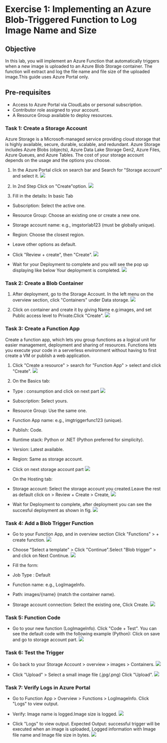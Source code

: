 # Exercise 1: Implementing an Azure Blob-Triggered Function to Log Image Name and Size
## Objective
In this lab, you will implement an Azure Function that automatically triggers when a new image is uploaded to an Azure Blob Storage container. The function will extract and log the file name and file size of the uploaded image.This guide uses Azure Portal only.

## Pre-requisites
- Access to Azure Portal via CloudLabs or personal subscription.
- Contributor role assigned to your account.
- A Resource Group available to deploy resources.

### **Task 1: Create a Storage Account**
Azure Storage is a Microsoft-managed service providing cloud storage that is highly available, secure, durable, scalable, and redundant. Azure Storage includes Azure Blobs (objects), Azure Data Lake Storage Gen2, Azure Files, Azure Queues, and Azure Tables. The cost of your storage account depends on the usage and the options you choose.

1. In the Azure Portal click on search bar and Search for "Storage account" and select it.
   ![](Images2/1.png)

1. In 2nd Step Click on "Create"option.
   ![](Images2/2.png)
   
1. Fill in the details: In basic Tab
-  Subscription: Select the active one.
-  Resource Group: Choose an existing one or create a new one.
-  Storage account name: e.g., imgstorlab123 (must be globally unique).
-  Region: Choose the closest region.
-  Leave other options as default.
-  Click "Review + create", then "Create".
   ![](Images2/3.png)
   
-  Wait for your Deployment to complete and you will see the pop up displaying like below Your deployment is completed.
   ![](Images2/5.png)

   
### **Task 2: Create a Blob Container**
1. After deployment, go to the Storage Account. In the left menu on the overview section, click "Containers" under Data storage.
   ![](Images2/6.png)
  
1. Click on container and create it by giving Name e.g:images, and set Public access level to Private.Click "Create".
   ![](Images2/7.png)

### **Task 3: Create a Function App**
Create a function app, which lets you group functions as a logical unit for easier management, deployment and sharing of resources. Functions lets you execute your code in a serverless environment without having to first create a VM or publish a web application.

1. Click "Create a resource" > search for "Function App" > select and click "Create".
   ![](Images2/8.png)

1. On the Basics tab:
-   Type : consumption and click on next part
    ![](Images2/10.png)
-   Subscription: Select yours.
-   Resource Group: Use the same one.
-   Function App name: e.g., imgtriggerfunc123 (unique).
-   Publish: Code.
-   Runtime stack: Python or .NET (Python preferred for simplicity).
-   Version: Latest available.
-   Region: Same as storage account.
-   Click on next storage account part
    ![](Images2/11.png)

    On the Hosting tab:
-   Storage account: Select the storage account you created.Leave the rest as default click on > Review + Create > Create,
    ![](Images2/12.png)
    
-   Wait for Deployment to complete, after deployment you can see the succesful deployment as shown in fig.
    ![](Images2/13.png)


### **Task 4: Add a Blob Trigger Function**
-   Go to your Function App, and in overview section Click "Functions" > + create function.
    ![](Images2/14.png)
    
-   Choose "Select a template" > Click "Continue".Select "Blob trigger" > and click on Next Continue.
    ![](Images2/15.png)
    
-   Fill the form:
-   Job Type : Default
-   Function name: e.g., LogImageInfo.
-   Path: images/{name} (match the container name).
-   Storage account connection: Select the existing one, Click Create.
    ![](Images2/16.png)

### **Task 5: Function Code**
-   Go to your new function (LogImageInfo). Click "Code + Test". You can see the default code with the following example (Python): Click on save and go to storage account part.
    ![](Images2/17.png)


### **Task 6: Test the Trigger**
-   Go back to your Storage Account > overview > images > Containers.
    ![](Images2/18.png)

-   Click "Upload" > Select a small image file (.jpg/.png) Click "Upload".
    ![](Images2/19.png)

### **Task 7: Verify Logs in Azure Portal**
-   Go to Function App > Overview > Functions > LogImageInfo. Click "Logs" to view output.

- Verify: Image name is logged.Image size is logged.
  ![](Images2/21.png)

- Click "Logs" to view output. Expected Output: successful trigger will be executed when an image is uploaded, Logged information with Image file name and Image file size in bytes.
  ![](Images2/20.png)
